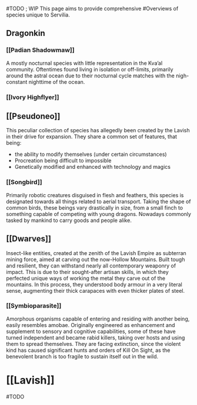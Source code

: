 #TODO ; WIP
This page aims to provide comprehensive #Overviews of species unique to Servilia.
## Dragonkin
### [[Padian Shadowmaw]]
A mostly nocturnal species with little representation in the Kva’al community. 
Oftentimes found living in isolation or off-limits, primarily around the astral ocean due to their nocturnal cycle matches with the nigh-constant nighttime of the ocean. 
### [[Ivory Highflyer]]
## [[Pseudoneo]]
This peculiar collection of species has allegedly been created by the Lavish in their drive for expansion.
They share a common set of features, that being:
- the ability to modify themselves (under certain circumstances)
- Procreation being difficult to impossible
- Genetically modified and enhanced with technology and magics
### [[Songbird]]
Primarily robotic creatures disguised in flesh and feathers, this species is designated towards all things related to aerial transport.
Taking the shape of common birds, these beings vary drastically in size, from a small finch to something capable of competing with young dragons. 
Nowadays commonly tasked by mankind to carry goods and people alike. 
## [[Dwarves]]
Insect-like entities, created at the zenith of the Lavish Empire as subterran mining force, aimed at carving out the now-Hollow Mountains. 
Built tough and resilient, they can withstand nearly all contemporary weaponry of impact. 
This is due to their sought-after artisan skills, in which they perfected unique ways of working the metal they carve out of the mountains. In this process, they understood body armour in a very literal sense, augmenting their thick carapaces with even thicker plates of steel. 
### [[Symbioparasite]]
Amorphous organisms capable of entering and residing with another being, easily resembles amobae. Originally engineered as enhancement and supplement to sensory and cognitive capabilities, some of these have turned independent and became rabid killers, taking over hosts and using them to spread themselves.
They are facing extinction, since the violent kind has caused significant hunts and orders of Kill On Sight, as the benevolent branch is too fragile to sustain itself out in the wild. 

# [[Lavish]]
#TODO 
